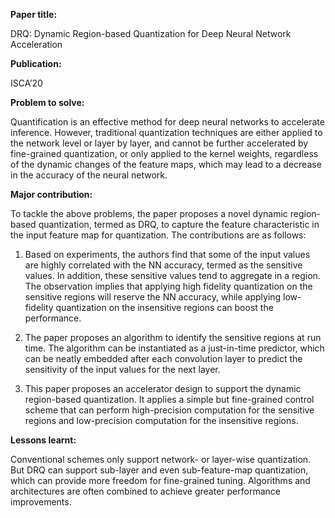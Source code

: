 **Paper title:**

DRQ: Dynamic Region-based Quantization for Deep Neural Network Acceleration

**Publication:**

ISCA’20

**Problem to solve:**

Quantification is an effective method for deep neural networks to accelerate
inference. However, traditional quantization techniques are either applied to
the network level or layer by layer, and cannot be further accelerated by
fine-grained quantization, or only applied to the kernel weights, regardless of
the dynamic changes of the feature maps, which may lead to a decrease in the
accuracy of the neural network.

**Major contribution:**

To tackle the above problems, the paper proposes a novel dynamic region-based
quantization, termed as DRQ, to capture the feature characteristic in the input
feature map for quantization. The contributions are as follows:

1.  Based on experiments, the authors find that some of the input values are
    highly correlated with the NN accuracy, termed as the sensitive values. In
    addition, these sensitive values tend to aggregate in a region. The
    observation implies that applying high fidelity quantization on the
    sensitive regions will reserve the NN accuracy, while applying low-fidelity
    quantization on the insensitive regions can boost the performance.

2.  The paper proposes an algorithm to identify the sensitive regions at run
    time. The algorithm can be instantiated as a just-in-time predictor, which
    can be neatly embedded after each convolution layer to predict the
    sensitivity of the input values for the next layer.

3.  This paper proposes an accelerator design to support the dynamic
    region-based quantization. It applies a simple but fine-grained control
    scheme that can perform high-precision computation for the sensitive regions
    and low-precision computation for the insensitive regions.

**Lessons learnt:**

Conventional schemes only support network- or layer-wise quantization. But DRQ
can support sub-layer and even sub-feature-map quantization, which can provide
more freedom for fine-grained tuning. Algorithms and architectures are often
combined to achieve greater performance improvements.
